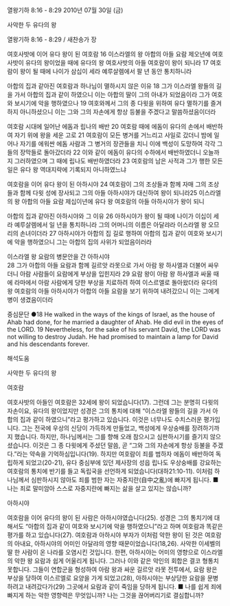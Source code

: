 열왕기하 8:16 - 8:29 
2010년 07월 30일 (금)

사악한 두 유다의 왕



열왕기하 8:16 - 8:29 / 새찬송가  장


여호사밧에 이어 유다 왕이 된 여호람 
16 이스라엘의 왕 아합의 아들 요람 제오년에 여호사밧이 유다의 왕이었을 때에 유다의 왕 여호사밧의 아들 여호람이 왕이 되니라 17 여호람이 왕이 될 때에 나이가 삼십이 세라 예루살렘에서 팔 년 동안 통치하니라  

아합의 집과 같아진 여호람과 하나님이 멸하시지 않은 이유 
18 그가 이스라엘 왕들의 길을 가서 아합의 집과 같이 하였으니 이는 아합의 딸이 그의 아내가 되었음이라 그가 여호와 보시기에 악을 행하였으나 19 여호와께서 그의 종 다윗을 위하여 유다 멸하기를 즐겨하지 아니하셨으니 이는 그와 그의 자손에게 항상 등불을 주겠다고 말씀하셨음이더라  

여호람 시대에 일어난 에돔과 립나의 배반 
20 여호람 때에 에돔이 유다의 손에서 배반하여 자기 위에 왕을 세운 고로 21 여호람이 모든 병거를 거느리고 사일로 갔더니 밤에 일어나 자기를 에워싼 에돔 사람과 그 병거의 장관들을 치니 이에 백성이 도망하여 각각 그들의 장막들로 돌아갔더라 22 이와 같이 에돔이 유다의 수하에서 배반하였더니 오늘까지 그러하였으며 그 때에 립나도 배반하였더라 23 여호람의 남은 사적과 그가 행한 모든 일은 유다 왕 역대지략에 기록되지 아니하였느냐  

여호람을 이어 유다 왕이 된 아하시야 
24 여호람이 그의 조상들과 함께 자매 그의 조상들과 함께 다윗 성에 장사되고 그의 아들 아하시야가 대신하여 왕이 되니라25 이스라엘의 왕 아합의 아들 요람 제십이년에 유다 왕 여호람의 아들 아하시야가 왕이 되니  

아합의 집과 같아진 아하시야와 그 이유 
26 아하시야가 왕이 될 때에 나이가 이십이 세라 예루살렘에서 일 년을 통치하니라 그의 어머니의 이름은 아달랴라 이스라엘 왕 오므리의 손녀이더라 27 아하시야가 아합의 집 길로 행하여 아합의 집과 같이 여호와 보시기에 악을 행하였으니 그는 아합의 집의 사위가 되었음이러라  

이스라엘 왕 요람의 병문안을 간 아하시야  
28 그가 아합의 아들 요람과 함께 길르앗 라못으로 가서 아람 왕 하사엘과 더불어 싸우더니 아람 사람들이 요람에게 부상을 입힌지라 29 요람 왕이 아람 왕 하사엘과 싸울 때에 라마에서 아람 사람에게 당한 부상을 치료하려 하여 이스르엘로 돌아왔더라 유다의 왕 여호람의 아들 아하시야가 아합의 아들 요람을 보기 위하여 내려갔으니 이는 그에게 병이 생겼음이더라  

중심문단 ●18 He walked in the ways of the kings of Israel, as the house of Ahab had done, for he married a daughter of Ahab. He did evil in the eyes of the LORD. 19 Nevertheless, for the sake of his servant David, the LORD was not willing to destroy Judah. He had promised to maintain a lamp for David and his descendants forever.

해석도움





사악한 두 유다의 왕

여호람  

여호사밧의 아들인 여호람은 32세에 왕이 되었습니다(17). 그런데 그는 분명히 다윗의 자손이요, 유다의 왕이었지만 성경은 그의 통치에 대해 “이스라엘 왕들의 길을 가서 아합의 집과 같이 하였으니”라고 평가하고 있습니다. 이것은 너무나도 수치스러운 평가입니다. 그는 전국에 우상의 신당이 가득하게 만들었고, 백성에게 우상숭배를 장려하기까지 했습니다. 하지만, 하나님께서는 그를 향해 오래 참으시고 심판하시기를 즐기지 않으셨습니다. 이것은 그 종 다윗에게 주셨던 말씀, 곧 “그와 그의 자손에게 항상 등불을 주겠다.”라는 약속을 기억하심입니다(19). 하지만 여호람이 죄를 범하자 에돔이 배반하여 독립하게 되었고(20-21), 유다 중심부에 있던 제사장의 성읍 립나도 우상숭배를 강요하는 여호람의 통치에 반기를 들고 독립국을 선언하게 되었습니다(대하21:10-11). 이처럼 하나님께서 심판하시지 않아도 죄를 범한 자는 자중지란(自中之亂)에 빠지게 됩니다. 
■ 나는 죄로 말미암아 스스로 자중지란에 빠지는 삶을 살고 있지는 않습니까?   

아하시야  

여호람을 이어 유다의 왕이 된 사람은 아하시야였습니다(25). 성경은 그의 통치기에 대해서도 “아합의 집과 같이 여호와 보시기에 악을 행하였으니”라고 하며 여호람과 똑같은 평가를 하고 있습니다(27). 여호람과 아하시야 부자가 이처럼 악한 왕이 된 것은 여호람의 아내요, 아하시야의 어미인 아달랴의 영향 때문이었습니다(18,26). 사악한 이세벨의 딸 한 사람이 온 나라를 오염시킨 것입니다. 한편, 아하시야는 어미의 영향으로 이스라엘의 악한 왕 요람과 쉽게 어울리게 됩니다. 그러나 이와 같은 악인의 회합은 결코 형통치 못합니다. 그들이 연합군을 형성하여 아람 왕과 싸운 길르앗 라못 전투에서, 요람 왕은 부상을 당하여 이스르엘로 요양을 가게 되었고(28), 아하시야는 부상당한 요람을 문병하려고 내려갔다가(29) 그곳에서 요람과 같이 죽임을 당하게 됩니다. 
■ 나를 쉽게 죄에 빠지게 하는 악한 영향력은 무엇입니까? 나는 그것을 끊어버리기로 결심합니까?